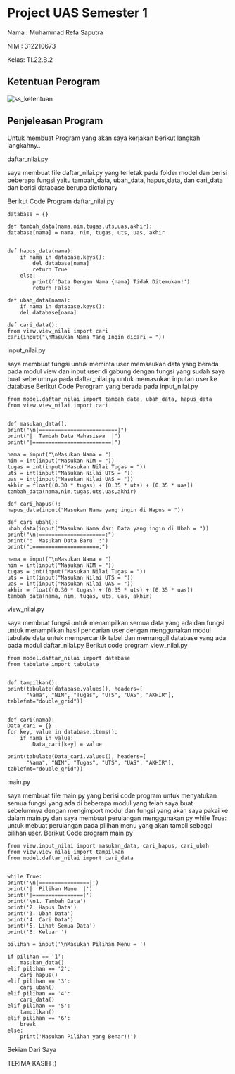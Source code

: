 # Project UAS Semester 1 #

Nama : Muhammad Refa Saputra

NIM : 312210673

Kelas: TI.22.B.2

## Ketentuan Perogram ##

![ss_ketentuan](https://user-images.githubusercontent.com/115479782/210584117-e96e4d8c-eaf9-4ca0-8b6b-ee2e720207dd.png)

## Penjeleasan Program ##
Untuk membuat Program yang akan saya kerjakan berikut langkah langkahny..

daftar_nilai.py

saya membuat file daftar_nilai.py yang terletak pada folder model dan berisi beberapa fungsi yaitu tambah_data, ubah_data, hapus_data, dan cari_data dan berisi database berupa dictionary

Berikut Code Program daftar_nilai.py

    database = {}

    def tambah_data(nama,nim,tugas,uts,uas,akhir):
    database[nama] = nama, nim, tugas, uts, uas, akhir


    def hapus_data(nama):
        if nama in database.keys():
            del database[nama]
            return True
        else:
            print(f'Data Dengan Nama {nama} Tidak Ditemukan!')
            return False
            
    def ubah_data(nama):
        if nama in database.keys():
        del database[nama]

    def cari_data():
    from view.view_nilai import cari
    cari(input("\nMasukan Nama Yang Ingin dicari = "))
input_nilai.py

saya membuat fungsi untuk meminta user memsaukan data yang berada pada modul view dan input user di gabung dengan fungsi yang sudah saya buat sebelumnya pada daftar_nilai.py untuk memasukan inputan user ke database
Berikut Code Perogram yang berada pada input_nilai.py

    from model.daftar_nilai import tambah_data, ubah_data, hapus_data
    from view.view_nilai import cari


    def masukan_data():
    print("\n|=========================|")
    print("|  Tambah Data Mahasiswa  |")
    print("|=========================|")

    nama = input("\nMasukan Nama = ")
    nim = int(input("Masukan NIM = "))
    tugas = int(input("Masukan Nilai Tugas = "))
    uts = int(input("Masukan Nilai UTS = "))
    uas = int(input("Masukan Nilai UAS = "))
    akhir = float((0.30 * tugas) + (0.35 * uts) + (0.35 * uas))
    tambah_data(nama,nim,tugas,uts,uas,akhir)

    def cari_hapus():
    hapus_data(input("Masukan Nama yang ingin di Hapus = "))

    def cari_ubah():
    ubah_data(input("Masukan Nama dari Data yang ingin di Ubah = "))
    print("\n:=====================:")
    print(":  Masukan Data Baru  :")
    print(":=====================:")

    nama = input("\nMasukan Nama = ")
    nim = int(input("Masukan NIM = "))
    tugas = int(input("Masukan Nilai Tugas = "))
    uts = int(input("Masukan Nilai UTS = "))
    uas = int(input("Masukan Nilai UAS = "))
    akhir = float((0.30 * tugas) + (0.35 * uts) + (0.35 * uas))
    tambah_data(nama, nim, tugas, uts, uas, akhir)
view_nilai.py

saya membuat fungsi untuk menampilkan semua data yang ada dan fungsi untuk menampilkan hasil pencarian user dengan menggunakan modul tabulate data untuk mempercantik tabel dan memanggil database yang ada pada modul daftar_nilai.py
Berikut code program view_nilai.py

    from model.daftar_nilai import database
    from tabulate import tabulate


    def tampilkan():
    print(tabulate(database.values(), headers=[
          "Nama", "NIM", "Tugas", "UTS", "UAS", "AKHIR"], tablefmt="double_grid"))


    def cari(nama):
    Data_cari = {}
    for key, value in database.items():
        if nama in value:
            Data_cari[key] = value

    print(tabulate(Data_cari.values(), headers=[
          "Nama", "NIM", "Tugas", "UTS", "UAS", "AKHIR"], tablefmt="double_grid"))
main.py

saya membuat file main.py yang berisi code program untuk menyatukan semua fungsi yang ada di beberapa modul yang telah saya buat sebelumnya dengan mengimport modul dan fungsi yang akan saya pakai ke dalam main.py dan saya membuat perulangan menggunakan py while True:  untuk mebuat perulangan pada pilihan menu yang akan tampil sebagai pilihan user.
Berikut Code program main.py

    from view.input_nilai import masukan_data, cari_hapus, cari_ubah
    from view.view_nilai import tampilkan
    from model.daftar_nilai import cari_data


    while True:
    print('\n|================|')
    print('|  Pilihan Menu  |')
    print('|================|')
    print('\n1. Tambah Data')
    print('2. Hapus Data')
    print('3. Ubah Data')
    print('4. Cari Data')
    print('5. Lihat Semua Data')
    print('6. Keluar ')

    pilihan = input('\nMasukan Pilihan Menu = ')

    if pilihan == '1':
        masukan_data()
    elif pilihan == '2':
        cari_hapus()
    elif pilihan == '3':
        cari_ubah()
    elif pilihan == '4':
        cari_data()
    elif pilihan == '5':
        tampilkan()
    elif pilihan == '6':
        break
    else:
        print('Masukan Pilihan yang Benar!!')

Sekian Dari Saya

TERIMA KASIH :)
